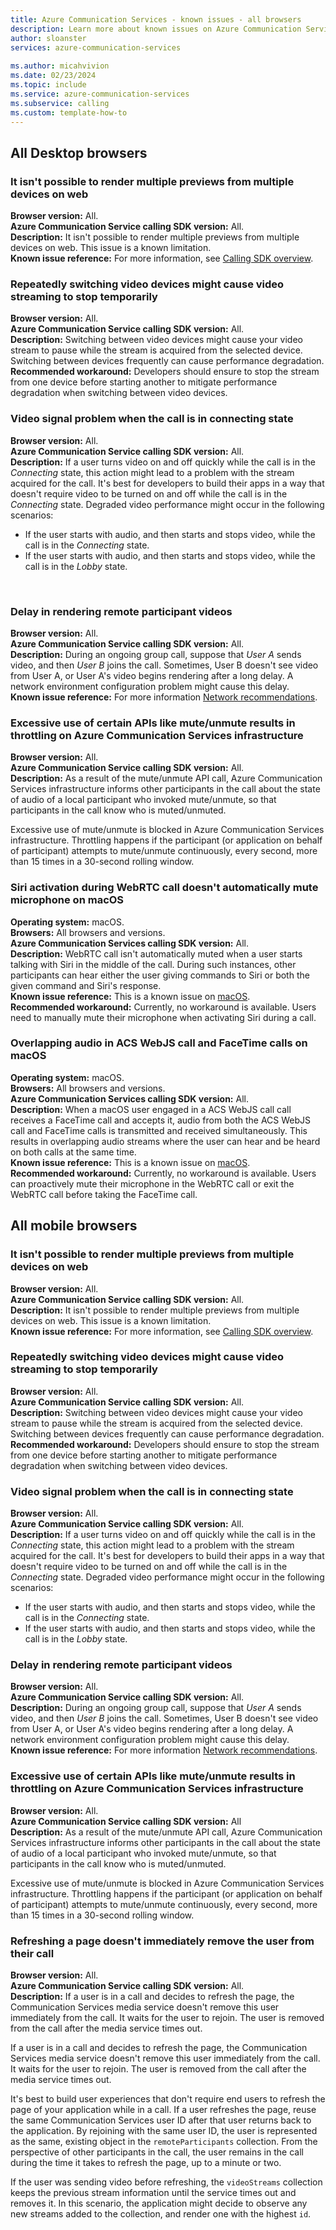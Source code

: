 ```yaml
---
title: Azure Communication Services - known issues - all browsers
description: Learn more about known issues on Azure Communication Service calling when using all browsers
author: sloanster
services: azure-communication-services
 
ms.author: micahvivion
ms.date: 02/23/2024
ms.topic: include
ms.service: azure-communication-services
ms.subservice: calling
ms.custom: template-how-to
---
```


## All Desktop browsers


### It isn't possible to render multiple previews from multiple devices on web
**Browser version:** All.<br>
**Azure Communication Service calling SDK version:** All.<br>
**Description:** It isn't possible to render multiple previews from multiple devices on web. This issue is a known limitation.<br>
**Known issue reference:** For more information, see [Calling SDK overview](../../../voice-video-calling/calling-sdk-features.md).<br>
  

### Repeatedly switching video devices might cause video streaming to stop temporarily
**Browser version:** All.<br>
**Azure Communication Service calling SDK version:** All.<br>
**Description:** Switching between video devices might cause your video stream to pause while the stream is acquired from the selected device. Switching between devices frequently can cause performance degradation.<br>
**Recommended workaround:** Developers should ensure to stop the stream from one device before starting another to mitigate performance degradation when switching between video devices.<br>

### Video signal problem when the call is in connecting state
**Browser version:** All. <br>
**Azure Communication Service calling SDK version:** All.<br>
**Description:**  If a user turns video on and off quickly while the call is in the *Connecting* state, this action might lead to a problem with the stream acquired for the call. It's best for developers to build their apps in a way that doesn't require video to be turned on and off while the call is in the *Connecting* state. Degraded video performance might occur in the following scenarios:
- If the user starts with audio, and then starts and stops video, while the call is in the *Connecting* state.
- If the user starts with audio, and then starts and stops video, while the call is in the *Lobby* state.
<br>

### Delay in rendering remote participant videos
**Browser version:** All.<br>
**Azure Communication Service calling SDK version:** All.<br>
**Description:** During an ongoing group call, suppose that *User A* sends video, and then *User B* joins the call. Sometimes, User B doesn't see video from User A, or User A's video begins rendering after a long delay. A network environment configuration problem might cause this delay.<br>
**Known issue reference:** For more information [Network recommendations](../../../voice-video-calling/network-requirements.md).<br>

### Excessive use of certain APIs like mute/unmute results in throttling on Azure Communication Services infrastructure
**Browser version:** All.<br>
**Azure Communication Service calling SDK version:** All.<br>
**Description:** As a result of the mute/unmute API call, Azure Communication Services infrastructure informs other participants in the call about the state of audio of a local participant who invoked mute/unmute, so that participants in the call know who is muted/unmuted.
    
Excessive use of mute/unmute is blocked in Azure Communication Services infrastructure. Throttling happens if the participant (or application on behalf of participant) attempts to mute/unmute continuously, every second, more than 15 times in a 30-second rolling window.
<br>

### Siri activation during WebRTC call doesn't automatically mute microphone on macOS
**Operating system:** macOS.<br>
**Browsers:** All browsers and versions.<br>
**Azure Communication Services calling SDK version:** All.<br>
**Description:** WebRTC call isn't automatically muted when a user starts talking with Siri in the middle of the call. During such instances, other participants can hear either the user giving commands to Siri or both the given command and Siri's response.<br>
**Known issue reference:** This is a known issue on [macOS](https://bugs.webkit.org/show_bug.cgi?id=247897).<br>
**Recommended workaround:** Currently, no workaround is available. Users need to manually mute their microphone when activating Siri during a call.<br>

### Overlapping audio in ACS WebJS call and FaceTime calls on macOS
**Operating system:** macOS.<br>
**Browsers:** All browsers and versions.<br>
**Azure Communication Services calling SDK version:** All.<br>
**Description:** When a macOS user engaged in a ACS WebJS call call receives a FaceTime call and accepts it, audio from both the ACS WebJS call and FaceTime calls is transmitted and received simultaneously. This results in overlapping audio streams where the user can hear and be heard on both calls at the same time.<br>
**Known issue reference:** This is a known issue on [macOS](https://bugs.webkit.org/show_bug.cgi?id=255986).<br>
**Recommended workaround:** Currently, no workaround is available. Users can proactively mute their microphone in the WebRTC call or exit the WebRTC call before taking the FaceTime call.<br>



## All mobile browsers


### It isn't possible to render multiple previews from multiple devices on web
**Browser version:** All.<br>
**Azure Communication Service calling SDK version:** All.<br>
**Description:** It isn't possible to render multiple previews from multiple devices on web. This issue is a known limitation.<br>
**Known issue reference:** For more information, see [Calling SDK overview](../../../voice-video-calling/calling-sdk-features.md).<br>

### Repeatedly switching video devices might cause video streaming to stop temporarily
**Browser version:** All.<br>
**Azure Communication Service calling SDK version:** All.<br>
**Description:** Switching between video devices might cause your video stream to pause while the stream is acquired from the selected device. Switching between devices frequently can cause performance degradation.<br>
**Recommended workaround:** Developers should ensure to stop the stream from one device before starting another to mitigate performance degradation when switching between video devices.<br>

### Video signal problem when the call is in connecting state
**Browser version:** All.<br>
**Azure Communication Service calling SDK version:** All.<br>
**Description:**  If a user turns video on and off quickly while the call is in the *Connecting* state, this action might lead to a problem with the stream acquired for the call. It's best for developers to build their apps in a way that doesn't require video to be turned on and off while the call is in the *Connecting* state. Degraded video performance might occur in the following scenarios:
  - If the user starts with audio, and then starts and stops video, while the call is in the *Connecting* state.
  - If the user starts with audio, and then starts and stops video, while the call is in the *Lobby* state.
  

 ### Delay in rendering remote participant videos
**Browser version:** All.<br>
**Azure Communication Service calling SDK version:** All.<br>
**Description:** During an ongoing group call, suppose that *User A* sends video, and then *User B* joins the call. Sometimes, User B doesn't see video from User A, or User A's video begins rendering after a long delay. A network environment configuration problem might cause this delay.<br>
**Known issue reference:** For more information [Network recommendations](../../../voice-video-calling/network-requirements.md). <br>

 ### Excessive use of certain APIs like mute/unmute results in throttling on Azure Communication Services infrastructure
**Browser version:** All.<br>
**Azure Communication Service calling SDK version:** All<br>
**Description:** As a result of the mute/unmute API call, Azure Communication Services infrastructure informs other participants in the call about the state of audio of a local participant who invoked mute/unmute, so that participants in the call know who is muted/unmuted.<br>
   
Excessive use of mute/unmute is blocked in Azure Communication Services infrastructure. Throttling happens if the participant (or application on behalf of participant) attempts to mute/unmute continuously, every second, more than 15 times in a 30-second rolling window.
    
### Refreshing a page doesn't immediately remove the user from their call
**Browser version:** All.<br>
**Azure Communication Service calling SDK version:** All.<br>
**Description:** If a user is in a call and decides to refresh the page, the Communication Services media service doesn't remove this user immediately from the call. It waits for the user to rejoin. The user is removed from the call after the media service times out.
  
  If a user is in a call and decides to refresh the page, the Communication Services media service doesn't remove this user immediately from the call. It waits for the user to rejoin. The user is removed from the call after the media service times out.

  It's best to build user experiences that don't require end users to refresh the page of your application while in a call. If a user refreshes the page, reuse the same Communication Services user ID after that user returns back to the application. By rejoining with the same user ID, the user is represented as the same, existing object in the `remoteParticipants` collection. From the perspective of other participants in the call, the user remains in the call during the time it takes to refresh the page, up to a minute or two.
   
  If the user was sending video before refreshing, the `videoStreams` collection keeps the previous stream information until the service times out and removes it. In this scenario, the application might decide to observe any new streams added to the collection, and render one with the highest `id`.
